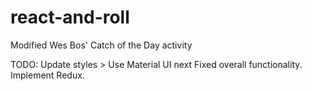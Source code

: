 # react-and-roll
Modified Wes Bos' Catch of the Day activity

TODO: 
Update styles > Use Material UI next
Fixed overall functionality.
Implement Redux.
